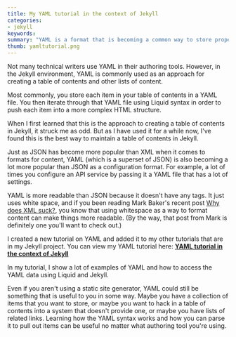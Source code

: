```yaml
---
title: My YAML tutorial in the context of Jekyll
categories:
- jekyll
keywords: 
summary: "YAML is a format that is becoming a common way to store properties for configuring systems. I created a new tutorial on YAML that shows how mappings and lists work, and how you can use Jekyll and Liquid to parse through the YAML content."
thumb: yamltutorial.png
---
```


Not many technical writers use YAML in their authoring tools. However, in the Jekyll environment, YAML is commonly used as an approach for creating a table of contents and other lists of content.  
 
Most commonly, you store each item in your table of contents in a YAML file. You then iterate through that YAML file using Liquid syntax in order to push each item into a more complex HTML structure.

When I first learned that this is the approach to creating a table of contents in Jekyll, it struck me as odd. But as I have used it for a while now, I've found this is the best way to maintain a table of contents in Jekyll.
 
Just as JSON has become more popular than XML when it comes to formats for content, YAML (which is a superset of  JSON) is also becoming a lot more popular than JSON as a configuration format. For example, a lot of times you configure an API service by passing it a YAML file that has a lot of settings.
 
YAML is more readable than JSON because it doesn't have any tags. It just uses white space, and if you been reading Mark Baker's recent post [Why does XML suck?](http://everypageispageone.com/2016/01/28/why-does-xml-suck/), you know that using whitespace as a way to format content can make things more readable. (By the way, that post from Mark is definitely one you'll want to check out.)
 
I created a new tutorial on YAML and added it to my other tutorials that are in my Jekyll project. You can view  my YAML tutorial here: **[YAML tutorial in the context of Jekyll](http://idratherbewriting.com/documentation-theme-jekyll/mydoc/mydoc_yaml_tutorial.html)**
 
In my tutorial, I show a lot of examples of YAML and how to access the YAML data using Liquid and Jekyll.
  
Even if you aren't using a static site generator, YAML could still be something that is useful to you in some way. Maybe you have a collection of items that you want to store, or maybe you want to hack in a table of contents into a system that doesn't provide one, or maybe you have lists of related links. Learning how the YAML syntax works and how you can parse it to pull out items can be useful no matter what authoring tool you're using.